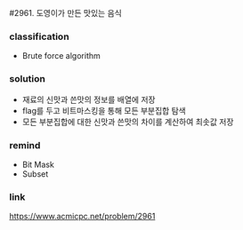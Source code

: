 #2961. 도영이가 만든 맛있는 음식

### classification
* Brute force algorithm

### solution
* 재료의 신맛과 쓴맛의 정보를 배열에 저장
* flag를 두고 비트마스킹을 통해 모든 부분집합 탐색
* 모든 부분집합에 대한 신맛과 쓴맛의 차이를 계산하여 최솟값 저장

### remind
* Bit Mask
* Subset

### link
https://www.acmicpc.net/problem/2961